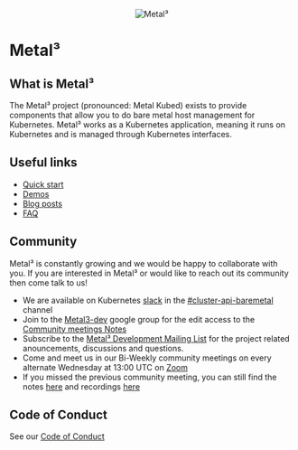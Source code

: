 <p align="center"><img alt="Metal³" src="./images/metal3.png" /></p>

# Metal³

## What is Metal³

The Metal³ project (pronounced: Metal Kubed) exists to provide components that
allow you to do bare metal host management for Kubernetes.  Metal³ works as a
Kubernetes application, meaning it runs on Kubernetes and is managed through
Kubernetes interfaces.

## Useful links

* [Quick start](http://metal3.io/try-it.html)
* [Demos](https://www.youtube.com/watch?v=VFbIHc3NbJo&list=PL2h5ikWC8viKmhbXHo1epPelGdCkVlF16&ab_channel=Metal3)
* [Blog posts](https://metal3.io/blog/index.html)
* [FAQ](https://metal3.io/blog/index.html)

## Community

Metal³ is constantly growing and we would be happy to collaborate with you.
If you are interested in Metal³ or would like to reach out its community then
come talk to us!

* We are available on Kubernetes [slack](http://slack.k8s.io/) in the
  [#cluster-api-baremetal](https://kubernetes.slack.com/messages/CHD49TLE7)
  channel
* Join to the [Metal3-dev](https://groups.google.com/forum/#!forum/metal3-dev)
  google group for the edit access to the
  [Community meetings Notes](https://groups.google.com/forum/#!forum/metal3-dev)
* Subscribe to the [Metal³ Development Mailing List](https://docs.google.com/document/d/1d7jqIgmKHvOdcEmE2v72WDZo9kz7WwhuslDOili25Ls/edit)
  for the project related anouncements, discussions and questions.
* Come and meet us in our Bi-Weekly community meetings on every alternate
  Wednesday at 13:00 UTC on [Zoom](https://zoom.us/j/97255696401?pwd=ZlJMckNFLzdxMDNZN2xvTW5oa2lCZz09)
* If you missed the previous community meeting, you can still find the notes
  [here](https://docs.google.com/document/d/1d7jqIgmKHvOdcEmE2v72WDZo9kz7WwhuslDOili25Ls/edit)
  and recordings [here](https://www.youtube.com/playlist?list=PL2h5ikWC8viJY4SNeOpCKTyERToTbJJJA)

## Code of Conduct

See our [Code of Conduct](https://github.com/metal3-io/metal3-docs/blob/master/CODE_OF_CONDUCT.md)
